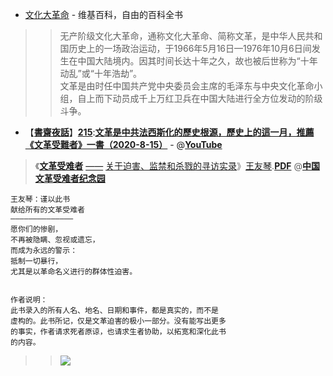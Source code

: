 
- [文化大革命](https://zh.wikipedia.org/wiki/%E6%96%87%E5%8C%96%E5%A4%A7%E9%9D%A9%E5%91%BD) - 维基百科，自由的百科全书

>> 无产阶级文化大革命，通称文化大革命、简称文革，是中华人民共和国历史上的一场政治运动，于1966年5月16日—1976年10月6日间发生在中国大陆境内。因其时间长达十年之久，故也被后世称为“十年动乱”或“十年浩劫”。<br>文革是由时任中国共产党中央委员会主席的毛泽东与中央文化革命小组，自上而下动员成千上万红卫兵在中国大陆进行全方位发动的阶级斗争。

- 【[**書齋夜話**](https://www.youtube.com/channel/UChRE0pMeij_O5FqWrSKBF-Q?lang=zh-cn)】[**215**](https://go.choong.net/zt/szyh/mp3/215.mp3):[**文革是中共法西斯化的歷史根源，歷史上的這一月，推薦《文革受難者》一書（2020-8-15）**](https://www.youtube.com/watch?v=MqTKuz97leg?lang=zh-cn) - @[**YouTube**](https://www.youtube.com/watch?v=MqTKuz97leg?lang=zh-cn) 

> 《[**文革受难者**](https://ywang.uchicago.edu/history/docs/EBookVictim%2020190528.pdf) [——](https://ywang.uchicago.edu/history/ebook-list.htm) [关于迫害、监禁和杀戮的寻访实录](https://ywang.uchicago.edu/history/victim_ebook_070505.pdf)》[王友琴](https://ywang.uchicago.edu/).[**PDF**](https://github.com/taoste/Hello-World/raw/master/eBook/yourchina/1966-1976%E2%80%98s/EBookVictim-20190528.pdf)  @[**中国文革受难者纪念园**](https://ywang.uchicago.edu/history/)
```
王友琴：谨以此书
献给所有的文革受难者
——————————————
愿你们的惨剧，
不再被隐瞒、忽视或遗忘，
而成为永远的警示：
抵制一切暴行，
尤其是以革命名义进行的群体性迫害。


作者说明：
此书录入的所有人名、地名、日期和事件，都是真实的，而不是
虚构的。此书所记，仅是文革迫害的极小一部分。没有能写出更多
的事实，作者请求死者原谅，也请求生者协助，以拓宽和深化此书
的内容。 
```
>> <a href="https://ywang.uchicago.edu/history/ebook-list.htm" title="《1966-1976：文革受难者--关于迫害、监禁与杀戮的寻访实录》王友琴·著"><img src="https://ywang.uchicago.edu/history/victim-book-cover.jpg" /></a>
